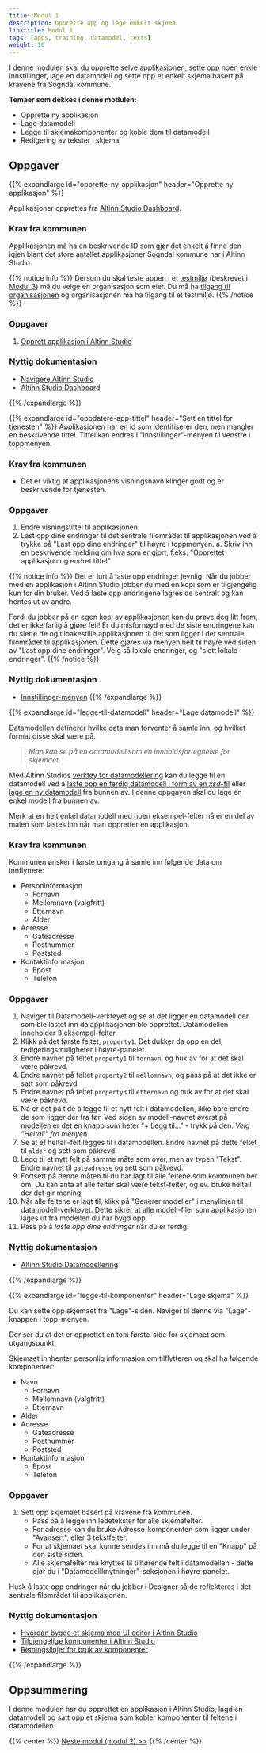 ```yaml
---
title: Modul 1
description: Opprette app og lage enkelt skjema
linktitle: Modul 1
tags: [apps, training, datamodel, texts]
weight: 10
---
```


I denne modulen skal du opprette selve applikasjonen, sette opp noen enkle innstillinger, lage en datamodell og sette 
opp et enkelt skjema basert på kravene fra Sogndal kommune.

**Temaer som dekkes i denne modulen:**

- Opprette ny applikasjon
- Lage datamodell
- Legge til skjemakomponenter og koble dem til datamodell
- Redigering av tekster i skjema

## Oppgaver

{{% expandlarge id="opprette-ny-applikasjon" header="Opprette ny applikasjon" %}}

Applikasjoner opprettes fra [Altinn Studio Dashboard](/nb/app/getting-started/navigation/dashboard/).

### Krav fra kommunen

Applikasjonen må ha en beskrivende ID som gjør det enkelt å finne den igjen blant det store antallet
applikasjoner Sogndal kommune har i Altinn Studio.

{{% notice info %}}
Dersom du skal teste appen i et [testmiljø](/nb/app/testing/deploy/) (beskrevet i [Modul 3](/nb/app/app-dev-course/modul3/)) må du velge en organisasjon som eier.
Du må ha [tilgang til organisasjonen](/nb/app/getting-started/create-user/#bli-del-av-en-organisasjon) og organisasjonen må ha tilgang til et testmiljø.
 {{% /notice %}}

### Oppgaver

1. [Opprett applikasjon i Altinn Studio](/nb/app/getting-started/create-app/)

### Nyttig dokumentasjon

- [Navigere Altinn Studio](/nb/app/getting-started/navigation)
- [Altinn Studio Dashboard](/nb/app/getting-started/navigation/dashboard/)

{{% /expandlarge %}}

{{% expandlarge id="oppdatere-app-tittel" header="Sett en tittel for tjenesten" %}}
Applikasjonen har en id som identifiserer den, men mangler en beskrivende tittel. 
Tittel kan endres i "Innstillinger"-menyen til venstre i toppmenyen.

### Krav fra kommunen
- Det er viktig at applikasjonens visningsnavn klinger godt og er beskrivende for tjenesten.

### Oppgaver

1. Endre visningstittel til applikasjonen.
2. Last opp dine endringer til det sentrale filområdet til applikasjonen ved å trykke på "Last opp 
dine endringer" til høyre i toppmenyen.
  a. Skriv inn en beskrivende melding om hva som er gjort, f.eks. "Opprettet applikasjon og endret tittel"

{{% notice info %}}
Det er lurt å laste opp endringer jevnlig. Når du jobber med en applikasjon i Altinn Studio jobber du med
en kopi som er tilgjengelig kun for din bruker. Ved å laste opp endringene lagres de sentralt og kan hentes
ut av andre.

Fordi du jobber på en egen kopi av applikasjonen kan du prøve deg litt frem, det er ikke farlig å gjøre feil! 
Er du misfornøyd med de siste endringene kan du slette de og tilbakestille applikasjonen til det som ligger i det
sentrale filområdet til applikasjonen. Dette gjøres via menyen helt til høyre ved siden av 
"Last opp dine endringer". Velg så lokale endringer, og "slett lokale endringer".
{{% /notice %}}
 
### Nyttig dokumentasjon

- [Innstillinger-menyen](/nb/app/getting-started/create-app/settings/#om-applikasjonen)
{{% /expandlarge %}}

{{% expandlarge id="legge-til-datamodell" header="Lage datamodell" %}}

Datamodellen definerer hvilke data man forventer å samle inn, og hvilket format disse skal være på. 
> _Man kan se på en datamodell som en innholdsfortegnelse for skjemaet._

Med Altinn Studios [verktøy for datamodellering](/nb/app/development/data/data-modeling/)
 kan du legge til en datamodell ved å [laste opp en ferdig datamodell i form av en _xsd_-fil](/nb/app/development/data/data-modeling/#laste-opp-og-vise-datamodell)
  eller [lage en ny datamodell](/nb/app/development/data/data-modeling/#lage-ny-datamodell) fra bunnen av.
I denne oppgaven skal du lage en enkel modell fra bunnen av.

Merk at en helt enkel datamodell med noen eksempel-felter nå er en del av malen som lastes inn når 
man oppretter en applikasjon.

### Krav fra kommunen

Kommunen ønsker i første omgang å samle inn følgende data om innflyttere:
- Personinformasjon
  - Fornavn
  - Mellomnavn (valgfritt)
  - Etternavn
  - Alder
- Adresse
  - Gateadresse
  - Postnummer
  - Poststed
- Kontaktinformasjon
  - Epost
  - Telefon

### Oppgaver

1. Naviger til Datamodell-verktøyet og se at det ligger en datamodell der som ble lastet inn da applikasjonen
ble opprettet. Datamodellen inneholder 3 eksempel-felter.
2. Klikk på det første feltet, `property1`. Det dukker da opp en del redigeringsmuligheter i høyre-panelet.
3. Endre navnet på feltet `property1` til `fornavn`, og huk av for at det skal være påkrevd.
4. Endre navnet på feltet `property2` til `mellomnavn`, og pass på at det ikke er satt som påkrevd.
5. Endre navnet på feltet `property3` til `etternavn` og huk av for at det skal være påkrevd.
6. Nå er det på tide å legge til et nytt felt i datamodellen, ikke bare endre de som ligger der fra før. 
Ved siden av modell-navnet øverst på modellen er det en knapp som heter "+ Legg til..." - trykk på den.
_Velg "Heltall" fra menyen._
1. Se at et heltall-felt legges til i datamodellen. Endre navnet på dette feltet til `alder` og sett som påkrevd.
2. Legg til et nytt felt på samme måte som over, men av typen "Tekst". Endre navnet til `gateadresse` og sett som påkrevd.
3. Fortsett på denne måten til du har lagt til alle feltene som kommunen ber om. Du kan anta at alle felter skal være 
tekst-felter, og ev. bruke heltall der det gir mening. 
1.  Når alle feltene er lagt til, klikk på "Generer modeller" i menylinjen til datamodell-verktøyet.
  Dette sikrer at alle modell-filer som applikasjonen lages ut fra modellen du har bygd opp.
1.  Pass på å _laste opp dine endringer_ når du er ferdig. 

### Nyttig dokumentasjon

- [Altinn Studio Datamodellering](/nb/app/getting-started/create-app/datamodel)

{{% /expandlarge %}}

{{% expandlarge id="legge-til-komponenter" header="Lage skjema" %}}

Du kan sette opp skjemaet fra "Lage"-siden. Naviger til denne via "Lage"-knappen i topp-menyen.

Der ser du at det er opprettet en tom første-side for skjemaet som utgangspunkt.

Skjemaet innhenter personlig informasjon om tilflytteren og skal ha følgende komponenter:
- Navn
  - Fornavn
  - Mellomnavn (valgfritt)
  - Etternavn
- Alder
- Adresse
  - Gateadresse
  - Postnummer
  - Poststed
- Kontaktinformasjon
  - Epost
  - Telefon

### Oppgaver

1. Sett opp skjemaet basert på kravene fra kommunen.
   - Pass på å legge inn ledetekster for alle skjemafelter.
   - For adresse kan du bruke Adresse-komponenten som ligger under "Avansert", eller 3 tekstfelter.
   - For at skjemaet skal kunne sendes inn må du legge til en "Knapp" på den siste siden.
   - Alle skjemafelter må knyttes til tilhørende felt i datamodellen - dette gjør du i "Datamodellknytninger"-seksjonen
      i høyre-panelet.

Husk å laste opp endringer når du jobber i Designer så de reflekteres i det sentrale filområdet til applikasjonen.

### Nyttig dokumentasjon

- [Hvordan bygge et skjema med UI editor i Altinn Studio](/nb/app/getting-started/)
- [Tilgjengelige komponenter i Altinn Studio](/altinn-studio/designer/build-app/ui-designer/components/)
- [Retningslinjer for bruk av komponenter](/nb/app/guides/design/guidelines/components/)

{{% /expandlarge %}}

## Oppsummering

I denne modulen har du opprettet en applikasjon i Altinn Studio,
lagd en datamodell og satt opp et skjema som kobler komponenter til feltene i datamodellen.

{{% center %}}
[Neste modul (modul 2) >>](../modul2/)
{{% /center %}}
